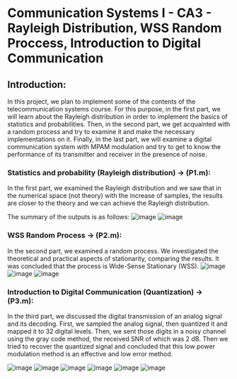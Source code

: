 # **Communication Systems I - CA3 - Rayleigh Distribution, WSS Random Proccess, Introduction to Digital Communication**

## Introduction:
In this project, we plan to implement some of the contents of the telecommunication systems course. For this purpose, in the first part, we will learn about the Rayleigh distribution in order to implement the basics of statistics and probabilities. Then, in the second part, we get acquainted with a random process and try to examine it and make the necessary implementations on it. Finally, in the last part, we will examine a digital communication system with MPAM modulation and try to get to know the performance of its transmitter and receiver in the presence of noise.


### Statistics and probability (Rayleigh distribution) -> (P1.m):

In the first part, we examined the Rayleigh distribution and we saw that in the numerical space (not theory) with the increase of samples, the results are closer to the theory and we can achieve the Rayleigh distribution.

The summary of the outputs is as follows:
![image](https://github.com/A-Magpie/Communication-Systems---CA3/assets/124941071/01afe4f0-e479-4144-b6e1-dd77eeae2091)
![image](https://github.com/A-Magpie/Communication-Systems---CA3/assets/124941071/9d21ef18-b58a-478b-a807-29edc5c793ec)




### WSS Random Process -> (P2.m):

In the second part, we examined a random process. We investigated the theoretical and practical aspects of stationarity, comparing the results. It was concluded that the process is Wide-Sense Stationary (WSS).
![image](https://github.com/A-Magpie/Communication-Systems---CA3/assets/124941071/8266ab1b-bdc1-4dcd-800f-6789b32e4b95)
![image](https://github.com/A-Magpie/Communication-Systems---CA3/assets/124941071/474f7d0c-7ab9-4abe-91c7-b32f079db0de)
![image](https://github.com/A-Magpie/Communication-Systems---CA3/assets/124941071/65847ec4-212a-46fa-8bbe-486934152a21)




### Introduction to Digital Communication (Quantization) -> (P3.m):

In the third part, we discussed the digital transmission of an analog signal and its decoding.
First, we sampled the analog signal, then quantized it and mapped it to 32 digital levels. Then, we sent those digits in a noisy channel using the gray code method, the received SNR of which was 2 dB. Then we tried to recover the quantized signal and concluded that this low power modulation method is an effective and low error method.

![image](https://github.com/A-Magpie/Communication-Systems---CA3/assets/124941071/9400004c-5684-4328-8840-2445a052400e)
![image](https://github.com/A-Magpie/Communication-Systems---CA3/assets/124941071/f47da82b-af25-4803-9b5e-4332f0e9a29d)
![image](https://github.com/A-Magpie/Communication-Systems---CA3/assets/124941071/e47dfd66-6131-44e2-9ad3-2ef2fe1779d4)
![image](https://github.com/A-Magpie/Communication-Systems---CA3/assets/124941071/9adaff4c-ef51-47a1-8a9b-548ed2093c35)
![image](https://github.com/A-Magpie/Communication-Systems---CA3/assets/124941071/6b3d555b-fe77-4617-b8df-94add1eb97c0)
![image](https://github.com/A-Magpie/Communication-Systems---CA3/assets/124941071/bb7f655d-32ab-4ff5-a054-45e38d20222e)



